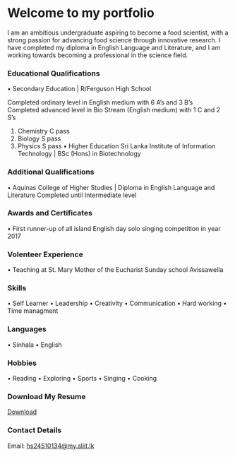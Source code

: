 # Welcome to my portfolio
I am an ambitious undergraduate aspiring to become a food scientist, with a strong passion for advancing food science through innovative research. I have completed my diploma in English Language and Literature, and I am working towards becoming a professional in the science field.

### Educational Qualifications
• Secondary Education | R/Ferguson High School
     
 Completed ordinary level in English medium with 6 A’s and 3 B’s  
 Completed advanced level in Bio Stream (English medium) with 1 C and 2 S’s 
   1. Chemistry                     C pass
   2. Biology                       S pass
   3. Physics                       S pass
• Higher Education 
 Sri Lanka Institute of Information Technology | BSc (Hons) in Biotechnology
                       

### Additional Qualifications 
• Aquinas College of Higher Studies | Diploma in English Language and Literature
 Completed until Intermediate level

### Awards and Certificates
• First runner-up of all island English day solo singing competition in year 2017

### Volenteer Experience
• Teaching at St. Mary Mother of the Eucharist Sunday school Avissawella

### Skills
• Self Learner
• Leadership
• Creativity
• Communication
• Hard working
• Time managment

### Languages
• Sinhala
• English

### Hobbies
• Reading 
• Exploring
• Sports
• Singing
• Cooking

### Download My Resume
[Download](https://drive.google.com/file/d/1QVvxbIRaal1FmhAXcDvb3Ijhfwg3g5VU/view?usp=sharing)

### Contact Details
Email: hs24510134@my.sliit.lk

       

